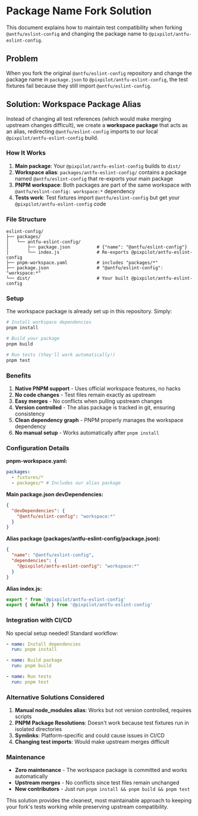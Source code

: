 # Package Name Fork Solution

This document explains how to maintain test compatibility when forking `@antfu/eslint-config` and changing the package name to `@pixpilot/antfu-eslint-config`.

## Problem

When you fork the original `@antfu/eslint-config` repository and change the package name in `package.json` to `@pixpilot/antfu-eslint-config`, the test fixtures fail because they still import `@antfu/eslint-config`.

## Solution: Workspace Package Alias

Instead of changing all test references (which would make merging upstream changes difficult), we create a **workspace package** that acts as an alias, redirecting `@antfu/eslint-config` imports to our local `@pixpilot/antfu-eslint-config` build.

### How It Works

1. **Main package**: Your `@pixpilot/antfu-eslint-config` builds to `dist/`
2. **Workspace alias**: `packages/antfu-eslint-config/` contains a package named `@antfu/eslint-config` that re-exports your main package
3. **PNPM workspace**: Both packages are part of the same workspace with `@antfu/eslint-config: workspace:*` dependency
4. **Tests work**: Test fixtures import `@antfu/eslint-config` but get your `@pixpilot/antfu-eslint-config` code

### File Structure

```
eslint-config/
├── packages/
│   └── antfu-eslint-config/
│       ├── package.json          # {"name": "@antfu/eslint-config"}
│       └── index.js              # Re-exports @pixpilot/antfu-eslint-config
├── pnpm-workspace.yaml           # includes "packages/*"
├── package.json                  # "@antfu/eslint-config": "workspace:*"
└── dist/                         # Your built @pixpilot/antfu-eslint-config
```

### Setup

The workspace package is already set up in this repository. Simply:

```bash
# Install workspace dependencies
pnpm install

# Build your package
pnpm build

# Run tests (they'll work automatically!)
pnpm test
```

### Benefits

1. **Native PNPM support** - Uses official workspace features, no hacks
2. **No code changes** - Test files remain exactly as upstream
3. **Easy merges** - No conflicts when pulling upstream changes
4. **Version controlled** - The alias package is tracked in git, ensuring consistency
5. **Clean dependency graph** - PNPM properly manages the workspace dependency
6. **No manual setup** - Works automatically after `pnpm install`

### Configuration Details

**pnpm-workspace.yaml:**

```yaml
packages:
  - fixtures/*
  - packages/* # Includes our alias package
```

**Main package.json devDependencies:**

```json
{
  "devDependencies": {
    "@antfu/eslint-config": "workspace:*"
  }
}
```

**Alias package (packages/antfu-eslint-config/package.json):**

```json
{
  "name": "@antfu/eslint-config",
  "dependencies": {
    "@pixpilot/antfu-eslint-config": "workspace:*"
  }
}
```

**Alias index.js:**

```javascript
export * from '@pixpilot/antfu-eslint-config'
export { default } from '@pixpilot/antfu-eslint-config'
```

### Integration with CI/CD

No special setup needed! Standard workflow:

```yaml
- name: Install dependencies
  run: pnpm install

- name: Build package
  run: pnpm build

- name: Run tests
  run: pnpm test
```

### Alternative Solutions Considered

1. **Manual node_modules alias**: Works but not version controlled, requires scripts
2. **PNPM Package Resolutions**: Doesn't work because test fixtures run in isolated directories
3. **Symlinks**: Platform-specific and could cause issues in CI/CD
4. **Changing test imports**: Would make upstream merges difficult

### Maintenance

- **Zero maintenance** - The workspace package is committed and works automatically
- **Upstream merges** - No conflicts since test files remain unchanged
- **New contributors** - Just run `pnpm install && pnpm build && pnpm test`

This solution provides the cleanest, most maintainable approach to keeping your fork's tests working while preserving upstream compatibility.
